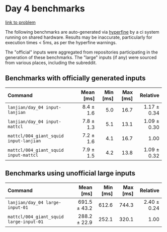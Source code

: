 # Day 4 benchmarks

[link to problem](http://adventofcode.com/2021/day/4)

The following benchmarks are auto-generated via [hyperfine](https://github.com/sharkdp/hyperfine) by a ci system running on shared hardware. Results may be inaccurate, particularly for execution times < 5ms, as per the hyperfine warnings.

The "official" inputs were aggregated from repositories participating in the generation of these benchmarks. The "large" inputs (if any) were sourced from various places, including the subreddit.

## Benchmarks with officially generated inputs
| Command | Mean [ms] | Min [ms] | Max [ms] | Relative |
|:---|---:|---:|---:|---:|
| `lanjian/day_04 input-lanjian` | 8.4 ± 1.6 | 5.0 | 16.7 | 1.17 ± 0.34 |
| `lanjian/day_04 input-mattcl` | 7.8 ± 1.3 | 5.1 | 13.1 | 1.09 ± 0.30 |
| `mattcl/004_giant_squid input-lanjian` | 7.2 ± 1.6 | 4.1 | 16.7 | 1.00 |
| `mattcl/004_giant_squid input-mattcl` | 7.9 ± 1.5 | 4.2 | 13.8 | 1.09 ± 0.32 |
## Benchmarks using unofficial large inputs
| Command | Mean [ms] | Min [ms] | Max [ms] | Relative |
|:---|---:|---:|---:|---:|
| `lanjian/day_04 large-input-01` | 691.5 ± 43.2 | 612.6 | 744.3 | 2.40 ± 0.24 |
| `mattcl/004_giant_squid large-input-01` | 288.2 ± 22.9 | 252.1 | 320.1 | 1.00 |
